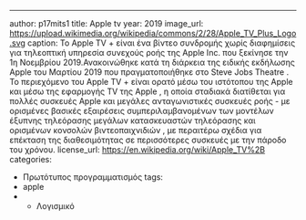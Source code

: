 ---
author: p17mits1
title: Apple tv
year: 2019
image_url: https://upload.wikimedia.org/wikipedia/commons/2/28/Apple_TV_Plus_Logo.svg
caption: Το Apple TV + είναι ένα βίντεο συνδρομής χωρίς διαφημίσεις για τηλεοπτική υπηρεσία συνεχούς ροής της Apple Inc. που ξεκίνησε την 1η Νοεμβρίου 2019.Ανακοινώθηκε κατά τη διάρκεια της ειδικής εκδήλωσης Apple του Μαρτίου 2019 που πραγματοποιήθηκε στο Steve Jobs Theatre . Το περιεχόμενο του Apple TV + είναι ορατό μέσω του ιστότοπου της Apple και μέσω της εφαρμογής TV της Apple , η οποία σταδιακά διατίθεται για πολλές συσκευές Apple και μεγάλες ανταγωνιστικές συσκευές ροής - με ορισμένες βασικές εξαιρέσεις  συμπεριλαμβανομένων των μοντέλων έξυπνης τηλεόρασης μεγάλων κατασκευαστών τηλεόρασης και ορισμένων κονσολών βιντεοπαιχνιδιών , με περαιτέρω σχέδια για επέκταση της διαθεσιμότητας σε περισσότερες συσκευές με την πάροδο του χρόνου.
license_url: https://en.wikipedia.org/wiki/Apple_TV%2B
categories:
-  Πρωτότυπος προγραμματισμός 
tags: 
- apple 
- - Λογισμικό
